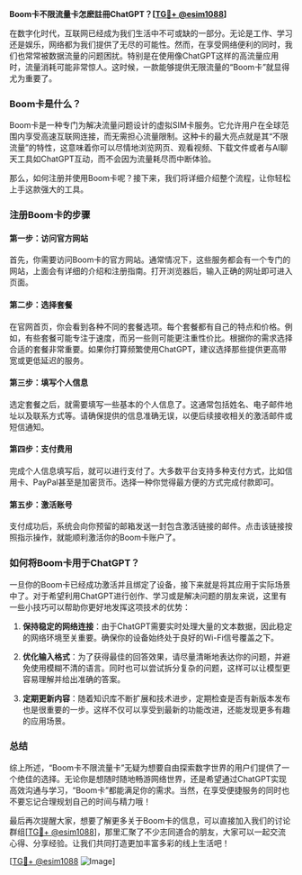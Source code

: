 **Boom卡不限流量卡怎麽註冊ChatGPT？[[TG💪+ @esim1088](https://t.me/s/esim1088)]**

在数字化时代，互联网已经成为我们生活中不可或缺的一部分。无论是工作、学习还是娱乐，网络都为我们提供了无尽的可能性。然而，在享受网络便利的同时，我们也常常被数据流量的问题困扰。特别是在使用像ChatGPT这样的高流量应用时，流量消耗可能非常惊人。这时候，一款能够提供无限流量的“Boom卡”就显得尤为重要了。

### Boom卡是什么？

Boom卡是一种专门为解决流量问题设计的虚拟SIM卡服务。它允许用户在全球范围内享受高速互联网连接，而无需担心流量限制。这种卡的最大亮点就是其“不限流量”的特性，这意味着你可以尽情地浏览网页、观看视频、下载文件或者与AI聊天工具如ChatGPT互动，而不会因为流量耗尽而中断体验。

那么，如何注册并使用Boom卡呢？接下来，我们将详细介绍整个流程，让你轻松上手这款强大的工具。

### 注册Boom卡的步骤

#### 第一步：访问官方网站
首先，你需要访问Boom卡的官方网站。通常情况下，这些服务都会有一个专门的网站，上面会有详细的介绍和注册指南。打开浏览器后，输入正确的网址即可进入页面。

#### 第二步：选择套餐
在官网首页，你会看到各种不同的套餐选项。每个套餐都有自己的特点和价格。例如，有些套餐可能专注于速度，而另一些则可能更注重性价比。根据你的需求选择合适的套餐非常重要。如果你打算频繁使用ChatGPT，建议选择那些提供更高带宽或更低延迟的服务。

#### 第三步：填写个人信息
选定套餐之后，就需要填写一些基本的个人信息了。这通常包括姓名、电子邮件地址以及联系方式等。请确保提供的信息准确无误，以便后续接收相关的激活邮件或短信通知。

#### 第四步：支付费用
完成个人信息填写后，就可以进行支付了。大多数平台支持多种支付方式，比如信用卡、PayPal甚至是加密货币。选择一种你觉得最方便的方式完成付款即可。

#### 第五步：激活账号
支付成功后，系统会向你预留的邮箱发送一封包含激活链接的邮件。点击该链接按照指示操作，就能顺利激活你的Boom卡账户了。

### 如何将Boom卡用于ChatGPT？

一旦你的Boom卡已经成功激活并且绑定了设备，接下来就是将其应用于实际场景中了。对于希望利用ChatGPT进行创作、学习或是解决问题的朋友来说，这里有一些小技巧可以帮助你更好地发挥这项技术的优势：

1. **保持稳定的网络连接**：由于ChatGPT需要实时处理大量的文本数据，因此稳定的网络环境至关重要。确保你的设备始终处于良好的Wi-Fi信号覆盖之下。
   
2. **优化输入格式**：为了获得最佳的回答效果，请尽量清晰地表达你的问题，并避免使用模糊不清的语言。同时也可以尝试拆分复杂的问题，这样可以让模型更容易理解并给出准确的答案。
   
3. **定期更新内容**：随着知识库不断扩展和技术进步，定期检查是否有新版本发布也是很重要的一步。这样不仅可以享受到最新的功能改进，还能发现更多有趣的应用场景。

### 总结

综上所述，“Boom卡不限流量卡”无疑为想要自由探索数字世界的用户们提供了一个绝佳的选择。无论你是想随时随地畅游网络世界，还是希望通过ChatGPT实现高效沟通与学习，“Boom卡”都能满足你的需求。当然，在享受便捷服务的同时也不要忘记合理规划自己的时间与精力哦！

最后再次提醒大家，想要了解更多关于Boom卡的信息，可以直接加入我们的讨论群组[[TG💪+ @esim1088](https://t.me/s/esim1088)]，那里汇聚了不少志同道合的朋友，大家可以一起交流心得、分享经验。让我们共同打造更加丰富多彩的线上生活吧！

[[TG💪+ @esim1088](https://t.me/s/esim1088) ![Image](https://i.postimg.cc/4NQfJmqS/Snipaste-2025-05-13-00-14-12.png)]